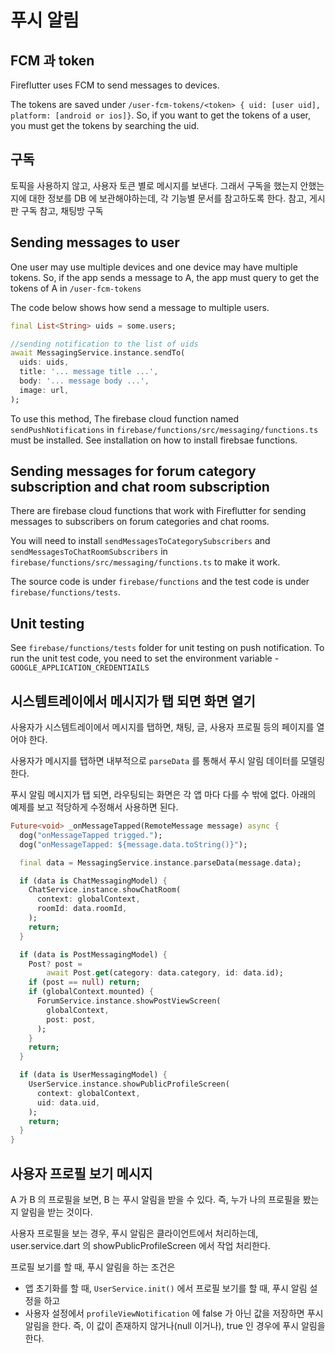 # 푸시 알림

## FCM 과 token

Fireflutter uses FCM to send messages to devices.

The tokens are saved under `/user-fcm-tokens/<token> { uid: [user uid], platform: [android or ios]}`. So, if you want to get the tokens of a user, you must get the tokens by searching the uid.

## 구독

토픽을 사용하지 않고, 사용자 토큰 별로 메시지를 보낸다. 그래서 구독을 했는지 안했는지에 대한 정보를 DB 에 보관해야하는데, 각 기능별 문서를 참고하도록 한다.
참고, 게시판 구독
참고, 채팅방 구독

## Sending messages to user

One user may use multiple devices and one device may have multiple tokens. So, if the app sends a message to A, the app must query to get the tokens of A in `/user-fcm-tokens`

The code below shows how send a message to multiple users.

```dart
final List<String> uids = some.users;

//sending notification to the list of uids
await MessagingService.instance.sendTo(
  uids: uids,
  title: '... message title ...',
  body: '... message body ...',
  image: url,
);
```

To use this method, The firebase cloud function named `sendPushNotifications` in `firebase/functions/src/messaging/functions.ts` must be installed. See installation on how to install firebsae functions.

## Sending messages for forum category subscription and chat room subscription

There are firebase cloud functions that work with Fireflutter for sending messages to subscribers on forum categories and chat rooms.

You will need to install `sendMessagesToCategorySubscribers` and `sendMessagesToChatRoomSubscribers` in `firebase/functions/src/messaging/functions.ts` to make it work.

The source code is under `firebase/functions` and the test code is under `firebase/functions/tests`.

## Unit testing

See `firebase/functions/tests` folder for unit testing on push notification. To run the unit test code, you need to set the environment variable - `GOOGLE_APPLICATION_CREDENTIAILS`

## 시스템트레이에서 메시지가 탭 되면 화면 열기

사용자가 시스템트레이에서 메시지를 탭하면, 채팅, 글, 사용자 프로필 등의 페이지를 열어야 한다.

사용자가 메시지를 탭하면 내부적으로 `parseData` 를 통해서 푸시 알림 데이터를 모델링한다.

푸시 알림 메시지가 탭 되면, 라우팅되는 화면은 각 앱 마다 다를 수 밖에 없다. 아래의 예제를 보고 적당하게 수정해서 사용하면 된다.

```dart
Future<void> _onMessageTapped(RemoteMessage message) async {
  dog("onMessageTapped trigged.");
  dog("onMessageTapped: ${message.data.toString()}");

  final data = MessagingService.instance.parseData(message.data);

  if (data is ChatMessagingModel) {
    ChatService.instance.showChatRoom(
      context: globalContext,
      roomId: data.roomId,
    );
    return;
  }

  if (data is PostMessagingModel) {
    Post? post =
        await Post.get(category: data.category, id: data.id);
    if (post == null) return;
    if (globalContext.mounted) {
      ForumService.instance.showPostViewScreen(
        globalContext,
        post: post,
      );
    }
    return;
  }

  if (data is UserMessagingModel) {
    UserService.instance.showPublicProfileScreen(
      context: globalContext,
      uid: data.uid,
    );
    return;
  }
}
```

## 사용자 프로필 보기 메시지

A 가 B 의 프로필을 보면, B 는 푸시 알림을 받을 수 있다. 즉, 누가 나의 프로필을 봤는지 알림을 받는 것이다.

사용자 프로필을 보는 경우, 푸시 알림은 클라이언트에서 처리하는데, user.service.dart 의 showPublicProfileScreen 에서 작업 처리한다.

프로필 보기를 할 때, 푸시 알림을 하는 조건은

- 앱 초기화를 할 때, `UserService.init()` 에서 프로필 보기를 할 때, 푸시 알림 설정을 하고
- 사용자 설정에서 `profileViewNotification` 에 false 가 아닌 값을 저장하면 푸시 알림을 한다. 즉, 이 값이 존재하지 않거나(null 이거나), true 인 경우에 푸시 알림을 한다.
